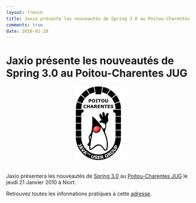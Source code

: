 ```yaml
---
layout: french
title: Jaxio présente les nouveautés de Spring 3.0 au Poitou-Charentes JUG 
comments: true
date: 2010-01-10
---
```

# Jaxio présente les nouveautés de Spring 3.0 au Poitou-Charentes JUG

<div align="center"><img src="/images/partners/poitoucharentes-jug.png" alt="logo Poitou Charentes JUG"/></div><br/>

Jaxio présentera les nouveautés de <a href="http://static.springsource.org/spring/docs/3.0.x/spring-framework-reference/html/">Spring 3.0</a> au <a href="http://www.poitoucharentesjug.org/">Poitou-Charentes JUG</a> 
le jeudi 21 Janvier 2010 à Niort.


Retrouvez toutes les informations pratiques à cette <a href="http://www.poitoucharentesjug.org/xwiki/bin/view/Main/soiree+janvier+2010">adresse</a>.


